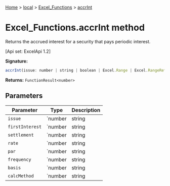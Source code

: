 [Home](./index) &gt; [local](local.md) &gt; [Excel\_Functions](local.excel_functions.md) &gt; [accrInt](local.excel_functions.accrint.md)

# Excel\_Functions.accrInt method

Returns the accrued interest for a security that pays periodic interest. 

 \[Api set: ExcelApi 1.2\]

**Signature:**
```javascript
accrInt(issue: number | string | boolean | Excel.Range | Excel.RangeReference | Excel.FunctionResult<any>, firstInterest: number | string | boolean | Excel.Range | Excel.RangeReference | Excel.FunctionResult<any>, settlement: number | string | boolean | Excel.Range | Excel.RangeReference | Excel.FunctionResult<any>, rate: number | string | boolean | Excel.Range | Excel.RangeReference | Excel.FunctionResult<any>, par: number | string | boolean | Excel.Range | Excel.RangeReference | Excel.FunctionResult<any>, frequency: number | string | boolean | Excel.Range | Excel.RangeReference | Excel.FunctionResult<any>, basis?: number | string | boolean | Excel.Range | Excel.RangeReference | Excel.FunctionResult<any>, calcMethod?: number | string | boolean | Excel.Range | Excel.RangeReference | Excel.FunctionResult<any>): FunctionResult<number>;
```
**Returns:** `FunctionResult<number>`

## Parameters

|  Parameter | Type | Description |
|  --- | --- | --- |
|  `issue` | `number | string | boolean | Excel.Range | Excel.RangeReference | Excel.FunctionResult<any>` |  |
|  `firstInterest` | `number | string | boolean | Excel.Range | Excel.RangeReference | Excel.FunctionResult<any>` |  |
|  `settlement` | `number | string | boolean | Excel.Range | Excel.RangeReference | Excel.FunctionResult<any>` |  |
|  `rate` | `number | string | boolean | Excel.Range | Excel.RangeReference | Excel.FunctionResult<any>` |  |
|  `par` | `number | string | boolean | Excel.Range | Excel.RangeReference | Excel.FunctionResult<any>` |  |
|  `frequency` | `number | string | boolean | Excel.Range | Excel.RangeReference | Excel.FunctionResult<any>` |  |
|  `basis` | `number | string | boolean | Excel.Range | Excel.RangeReference | Excel.FunctionResult<any>` |  |
|  `calcMethod` | `number | string | boolean | Excel.Range | Excel.RangeReference | Excel.FunctionResult<any>` |  |

